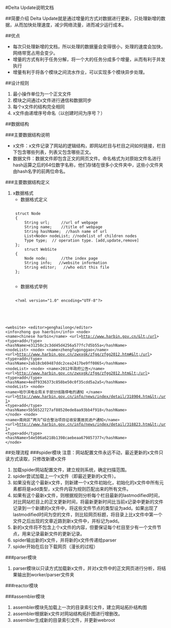 #Delta Update说明文档

##简要介绍
Delta Update就是通过增量的方式对数据进行更新，只处理新增的数据，从而加快处理速度，减少网络流量，进而减少运行成本。

##优点
* 每次只处理新增的文档，所以处理的数据量会变得很小，处理的速度会加快，网络带宽占用会变少。
* 增量的方式有利于任务分解，将一个大的任务分成多个增量，从而有利于并发执行
* 增量有利于将各个模块之间流水作业，可以实现多个模块异步处理。

##设计规则
1. 最小操作单位为一个正文文件
2. 模块之间通过x文件进行通信和数据同步
3. 每个x文件的结构完全相同
4. x文件由递增序号命名（以创建时间为序号？）

##数据结构

###主要数据结构说明
* x文件：x文件记录了网站的逻辑结构，即网站栏目与栏目之间如何链接，栏目下包含哪些列表，列表又包含哪些正文。
* 数据文件：数据文件即包含正文的网页文件。命名格式为对原始文件名进行hash运算之后的64位数字名称，他们存储在很多小文件夹中，这些小文件夹由hash名字的前两位命名。

###主要数据结构定义
1. x数据格式
	* 数据格式定义
	<pre><code>
	struct Node
	{
   		String url;		//url of webpage
    	String name; 	//title of webpage
   		String hashName;  //hash name of url
	 	List&lt;Node&gt; nodeList; //nodelist of children nodes
	 	Type type;  // operation type. [add,update,remove]
	};
		struct WebSite
	{
        Node node;		//the index page 
    	String info;   //website information
    	String editor;   //who edit this file
	};
	</code></pre>
	* 数据格式举例
	<pre><code>
	&lt;?xml version="1.0" encoding="UTF-8"?&gt;
&lt;website&gt;
    &lt;editor&gt;genghailong&lt;/editor&gt;
    &lt;info&gt;zhong guo haerbin&lt;/info&gt;
    &lt;node&gt;
        &lt;name&gt;chinese harbin&lt;/name&gt;
        &lt;url&gt;http://www.harbin.gov.cn/&lt;/url&gt;
        &lt;type&gt;add&lt;/type&gt;
        &lt;hashName&gt;e31258c2c3dd45d4256a577fc7d5b55a&lt;/hashName&gt;
        &lt;nodeList&gt;
            &lt;node&gt;
                &lt;name&gt;zhengfugonggao&lt;/name&gt;
                &lt;url&gt;http://www.harbin.gov.cn/zwxxgk/zfgg/zfgg2012.htm#&lt;/url&gt;
                &lt;type&gt;add&lt;/type&gt;
                &lt;hashName&gt;2ab18cb69487ddc2cea2417be9ff0865&lt;/hashName&gt;
                &lt;nodeList&gt;
                    &lt;node&gt;
                        &lt;name&gt;2012年政府公告&lt;/name&gt;
                        &lt;url&gt;http://www.harbin.gov.cn/zwxxgk/zfgg/zfgg2012.htm&lt;/url&gt;
                        &lt;type&gt;add&lt;/type&gt;
                        &lt;hashName&gt;4edf9336373c858be50c0f35cdd5a2a5&lt;/hashName&gt;
                        &lt;nodeList&gt;
                            &lt;node&gt;
                                &lt;name&gt;哈尔滨电业局关于部分线路停电的通知 &lt;/name&gt;
                                &lt;url&gt;http://www.harbin.gov.cn/info/news/index/detail/318904.htm&lt;/url&gt;
                                &lt;type&gt;add&lt;/type&gt;
                                &lt;hashName&gt;5b56522727af88520ede8aa93bb4f918&lt;/hashName&gt;
                            &lt;/node&gt;
                            &lt;node&gt;
                                &lt;name&gt;南岗区“两沟”综合整治项目征收安置居民进户通知&lt;/name&gt;
                                &lt;url&gt;http://www.harbin.gov.cn/info/news/index/detail/318823.htm&lt;/url&gt;
                                &lt;type&gt;add&lt;/type&gt;
                                &lt;hashName&gt;54e506a6218b1398caebeaa679857377&lt;/hashName&gt;
                            &lt;/node&gt;
	</code></pre>

##处理流程
###spider模块
注意：网站配置文件永远不动，最近更新的x文件只读方式读取，只修改新建x文件

1. 加载spider网站配置文件，建立规则系统，确定扫描范围。
2. spider尝试加载上一个x文件（即最近更新的x文件）。
3. 如果没有这个最新x文件，则新建一个x文件初始化，初始化的x文件中所有元素都将是add类型，x文件内容为规则匹配出来的所有文件。
4. 如果有这个最新x文件，则根据规则分析每个栏目最新的lastmodified时间，对比网站栏目上的正文更新时间，将最新更新时间比当前x记录中更新的文件记录到一个新建的x文件中，将这些文件节点的类型设为add。如果出现了lastmodified时间为空的文件，则比较网页标题，将目录上比x文件中第一个文件之后出现的文章近路到新x文件中，并标记为add。
5. 新的x文件将不包含上个x文件的内容，但要保证每个栏目至少有一个文件节点，用来记录最新文件的更新记录。
6. spider输出新的x文件，并将新的x文件传递给parser
7. spider开始在后台下载网页（漫长的过程）

###parser模块
1. parser模块以只读方式加载新x文件，并对x文件中的正文网页进行分析，将结果输出到worker/parser文件夹

###reactor模块

###assembler模块
1. assembler模块先加载上一次的目录索引文件，建立网站拓扑结构图
2. assembler根据新x文件对网站结构拓扑图进行增删改。
3. assembler生成新的目录索引文件，并更新webroot
